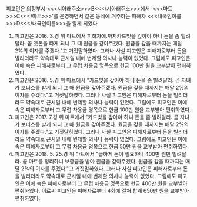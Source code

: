 피고인은 의정부시 <<<시아래주소>>>B<<</시아래주소>>>에서 '<<<마트>>>C<<</마트>>>'를 운영하면서 같은 동네에 거주하는 피해자 <<<내국인이름>>>D<<</내국인이름>>>을 알게 되었다.
1. 피고인은 2016. 3.경 위 마트에서 피해자에.까지카드빚을 갚아야 하니 돈을 좀 빌려달라. 곧 곗돈을 타게 되니 그 때 원금을 갚아주겠다. 원금을 갚을 때까지는 매달 2%의 이자를 주겠다."고 거짓말하였다. 그러나 사실 피고인은 피해자로부터 돈을 빌리더라도 약속대로 근시일 내에 변제할 의사나 능력이 없었다. 그럼에도 피고인은 이에 속은 피해자로부터 그 무렵 차용금 명목으로 현금 100만 원을 교부받아 편취하였다.
2. 피고인은 2016. 5.경 위 마트에서 "카드빚을 갚아야 하니 돈을 좀 빌려달라. 곧 자녀가 보너스를 받게 되니 그 때 원금을 갚아주겠다. 원금을 갚을 때까지는 매달 2%의 이자를 주겠다."고 거짓말하였다. 그러나 사실 피고인은 피해자로부터 돈을 빌리더라도 약속대로 근시일 내에 변제할 의사나 능력이 없었다. 그럼에도 피고인은 이에 속은 피해자로부터 그 무렵 차용금 명목으로 현금 100만 원을 교부받아 편취하였다.
3. 피고인은 2017. 7.경 위 마트에서 "카드빚을 갚아야 하니 돈을 좀 빌려달라. 곧 자녀가 보너스를 받게 되니 그 때 원금을 갚아주겠다. 원금을 갚을 때까지는 매달 2%의 이자를 주겠다."고 거짓말하였다. 그러나 사실 피고인은 피해자로부터 돈을 빌리더라도 약속대로 근시일 내에 변제할 의사나 능력이 없었다. 그럼에도 피고인은 이에 속은 피해자로부터 그 무렵 차용금 명목으로 현금 50만 원을 교부받아 편취하였다.
4. 피고인은 2018. 5. 25.경 위 마트에서 "급하게 돈이 필요하니 400만 원만 빌려달라. 곧 마트를 정리하니 보증금을 받아 원금을 갚아주겠다. 원금을 갚을 때까지는 매달 2%의 이자를 주겠다."고 거짓말하였다. 그러나 사실 피고인은 피해자로부터 돈을 빌리더라도 약속대로 근시일 내에 변제할 의사나 능력이 없었다. 그럼에도 피고인은 이에 속은 피해자로부터 그 무렵 차용금 명목으로 현금 400만 원을 교부받아 편취하였다.
이로써 피고인은 피해자로부터 4회에 걸쳐 합계 650만 원을 교부받아 편취하였다.